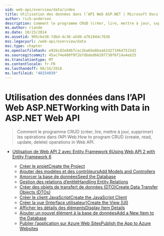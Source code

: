```yaml
---
uid: web-api/overview/data/index
title: Utilisation des données dans l’API Web ASP.NET | Microsoft Docs
author: rick-anderson
description: Comment le programme CRUD (créer, lire, mettre à jour, supprimer) les opérations dans l’API Web.
ms.author: riande
ms.date: 10/23/2014
ms.assetid: 995cbe38-7dbd-4c36-a5d0-a761944c7636
msc.legacyurl: /web-api/overview/data
msc.type: chapter
ms.openlocfilehash: e926c82e84b7cac2ba69a8baa62d2719647523d2
ms.sourcegitcommit: 45ac74e400f9f2b7dbded66297730f6f14a4eb25
ms.translationtype: MT
ms.contentlocale: fr-FR
ms.lasthandoff: 08/16/2018
ms.locfileid: "48254039"
---
```

<a name="working-with-data-in-aspnet-web-api"></a><span data-ttu-id="3a62c-103">Utilisation des données dans l’API Web ASP.NET</span><span class="sxs-lookup"><span data-stu-id="3a62c-103">Working with Data in ASP.NET Web API</span></span>
====================
> <span data-ttu-id="3a62c-104">Comment le programme CRUD (créer, lire, mettre à jour, supprimer) les opérations dans l’API Web.</span><span class="sxs-lookup"><span data-stu-id="3a62c-104">How to program CRUD (create, read, update, delete) operations in Web API.</span></span>


- [<span data-ttu-id="3a62c-105">Utilisation de Web API 2 avec Entity Framework 6</span><span class="sxs-lookup"><span data-stu-id="3a62c-105">Using Web API 2 with Entity Framework 6</span></span>](using-web-api-with-entity-framework/index.md)

    - [<span data-ttu-id="3a62c-106">Créer le projet</span><span class="sxs-lookup"><span data-stu-id="3a62c-106">Create the Project</span></span>](using-web-api-with-entity-framework/part-1.md)
    - [<span data-ttu-id="3a62c-107">Ajouter des modèles et des contrôleurs</span><span class="sxs-lookup"><span data-stu-id="3a62c-107">Add Models and Controllers</span></span>](using-web-api-with-entity-framework/part-2.md)
    - [<span data-ttu-id="3a62c-108">Amorcer la base de données</span><span class="sxs-lookup"><span data-stu-id="3a62c-108">Seed the Database</span></span>](using-web-api-with-entity-framework/part-3.md)
    - [<span data-ttu-id="3a62c-109">Gestion des relations d’entité</span><span class="sxs-lookup"><span data-stu-id="3a62c-109">Handling Entity Relations</span></span>](using-web-api-with-entity-framework/part-4.md)
    - [<span data-ttu-id="3a62c-110">Créer des objets de transfert de données (DTO)</span><span class="sxs-lookup"><span data-stu-id="3a62c-110">Create Data Transfer Objects (DTOs)</span></span>](using-web-api-with-entity-framework/part-5.md)
    - [<span data-ttu-id="3a62c-111">Créer le client JavaScript</span><span class="sxs-lookup"><span data-stu-id="3a62c-111">Create the JavaScript Client</span></span>](using-web-api-with-entity-framework/part-6.md)
    - [<span data-ttu-id="3a62c-112">Créer la vue (Interface utilisateur)</span><span class="sxs-lookup"><span data-stu-id="3a62c-112">Create the View (UI)</span></span>](using-web-api-with-entity-framework/part-7.md)
    - [<span data-ttu-id="3a62c-113">Afficher les détails des éléments</span><span class="sxs-lookup"><span data-stu-id="3a62c-113">Display Item Details</span></span>](using-web-api-with-entity-framework/part-8.md)
    - [<span data-ttu-id="3a62c-114">Ajouter un nouvel élément à la base de données</span><span class="sxs-lookup"><span data-stu-id="3a62c-114">Add a New Item to the Database</span></span>](using-web-api-with-entity-framework/part-9.md)
    - [<span data-ttu-id="3a62c-115">Publier l’application sur Azure Web Sites</span><span class="sxs-lookup"><span data-stu-id="3a62c-115">Publish the App to Azure Websites</span></span>](using-web-api-with-entity-framework/part-10.md)
